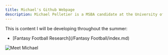 ```yaml
---
title: Michael's Github Webpage
description: Michael Pelletier is a MSBA candidate at the University of William and Mary. Go Tribe!
---
```


This is content I will be developing throughout the summer:

- [Fantasy Football Research](/Fantasy Football/index.md)

![Meet Michael]()
